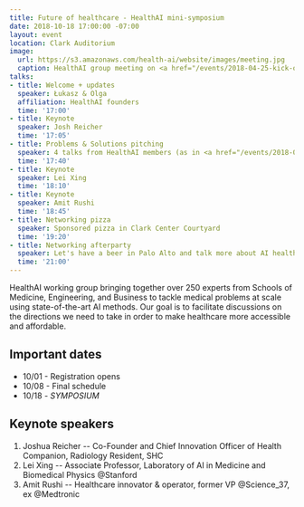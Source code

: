 ```yaml
---
title: Future of healthcare - HealthAI mini-symposium
date: 2018-10-18 17:00:00 -07:00
layout: event
location: Clark Auditorium
image:
  url: https://s3.amazonaws.com/health-ai/website/images/meeting.jpg
  caption: HealthAI group meeting on <a href="/events/2018-04-25-kick-off-seminar.html">04/25/2018</a>
talks:
- title: Welcome + updates
  speaker: Łukasz & Olga
  affiliation: HealthAI founders
  time: '17:00'
- title: Keynote
  speaker: Josh Reicher
  time: '17:05'
- title: Problems & Solutions pitching
  speaker: 4 talks from HealthAI members (as in <a href="/events/2018-05-30-problems-and-solutoins.html">the last event</a>)
  time: '17:40'
- title: Keynote
  speaker: Lei Xing
  time: '18:10'
- title: Keynote
  speaker: Amit Rushi
  time: '18:45'
- title: Networking pizza
  speaker: Sponsored pizza in Clark Center Courtyard
  time: '19:20'
- title: Networking afterparty
  speaker: Let's have a beer in Palo Alto and talk more about AI healthcare
  time: '21:00'
---
```


HealthAI working group bringing together over 250 experts from Schools of Medicine, Engineering, and Business to tackle medical problems at scale using state-of-the-art AI methods. Our goal is to facilitate discussions on the directions we need to take in order to make healthcare more accessible and affordable.

## Important dates

* 10/01 - Registration opens
* 10/08 - Final schedule
* 10/18 - *SYMPOSIUM*	 

## Keynote speakers

1. Joshua Reicher -- Co-Founder and Chief Innovation Officer of Health Companion, Radiology Resident, SHC
2. Lei Xing -- Associate Professor, Laboratory of AI in Medicine and Biomedical Physics @Stanford
3. Amit Rushi -- Healthcare innovator & operator, former VP @Science_37, ex @Medtronic
